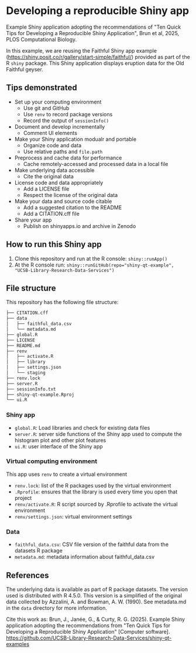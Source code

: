 # Developing a reproducible Shiny app

Example Shiny application adopting the recommendations of "Ten Quick Tips for Developing a Reproducible Shiny Application", Brun et al, 2025, PLOS Computational Biology.

In this example, we are reusing the Faithful Shiny app example (<https://shiny.posit.co/r/gallery/start-simple/faithful/>) provided as part of the R `shiny` package. This Shiny application displays eruption data for the Old Faithful geyser.

## Tips demonstrated

-   Set up your computing environment
    -   Use git and GitHub
    -   Use `renv` to record package versions
    -   Record the output of `sessionInfo()`
-   Document and develop incrementally
    -   Comment UI elements
-   Make your Shiny application modualr and portable
    -   Organize code and data
    -   Use relative paths and `file.path`
-   Preprocess and cache data for performance
    -   Cache remotely-accessed and processed data in a local file
-   Make underlying data accessible
    -   Cite the original data
-   License code and data appropriately
    -   Add a LICENSE file
    -   Respect the license of the original data
-   Make your data and source code citable
    -   Add a suggested citation to the README
    -   Add a CITATION.cff file
-   Share your app
    -   Publish on shinyapps.io and archive in Zenodo
    
## How to run this Shiny app

1. Clone this repository and run at the R console: `shiny::runApp()`
2. At the R console run: `shiny::runGitHub(repo="shiny-qt-example", "UCSB-Library-Research-Data-Services")`

## File structure

This repository has the following file structure:

```bash
├── CITATION.cff
├── data
│   ├── faithful_data.csv
│   └── metadata.md
├── global.R
├── LICENSE
├── README.md
├── renv
│   ├── activate.R
│   ├── library
│   ├── settings.json
│   └── staging
├── renv.lock
├── server.R
├── sessionInfo.txt
├── shiny-qt-example.Rproj
└── ui.R
```

### Shiny app

- `global.R`: Load libraries and check for existing data files
- `server.R`: server side functions of the Shiny app used to compute the histogram plot and other plot features
- `ui.R`: user interface of the Shiny app

### Virtual computing environment

This app uses `renv` to create a virtual environment

- `renv.lock`: list of the R packages used by the virtual environment
- `.Rprofile`: ensures that the library is used every time you open that project
- `renv/activate.R`: R script sourced by .Rprofile to activate the virtual environment
- `renv/settings.json`: virtual environment settings

### Data

- `faithful_data.csv`: CSV file version of the faithful data from the datasets R package
- `metadata.md`: metadata information about faithful_data.csv

## References

The underlying data is available as part of R package datasets. The version used is distributed with R 4.5.0. This version is a simplified
of the original data collected by Azzalini, A. and Bowman, A. W. (1990). See metadata.md in the `data` directory for more information.

Cite this work as: Brun, J., Janée, G., & Curty, R. G. (2025). Example Shiny application adopting the recommendations from "Ten Quick Tips for Developing a Reproducible Shiny Application" [Computer software]. <https://github.com/UCSB-Library-Research-Data-Services/shiny-qt-examples>
